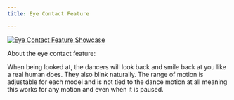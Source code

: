 ```yaml
---
title: Eye Contact Feature

---
```


[![Eye Contact Feature Showcase](https://img.youtube.com/vi/BVKBc11KhRU/0.jpg)](https://youtu.be/BVKBc11KhRU)

About the eye contact feature:

When being looked at, the dancers will look back and smile back at you like a real human does. They also blink naturally. The range of motion is adjustable for each model and is not tied to the dance motion at all meaning this works for any motion and even when it is paused. 
